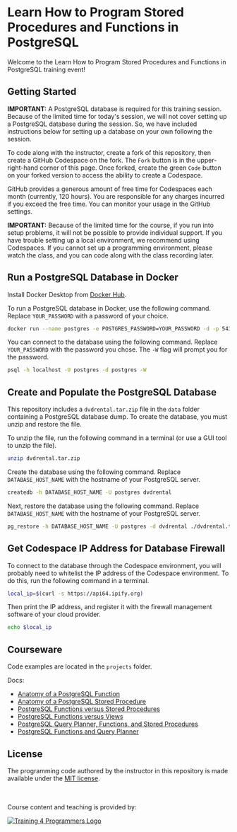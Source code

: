 # Learn How to Program Stored Procedures and Functions in PostgreSQL 

Welcome to the Learn How to Program Stored Procedures and Functions in PostgreSQL training event!

## Getting Started

**IMPORTANT:** A PostgreSQL database is required for this training session. Because of the limited time for today's session, we will not cover setting up a PostgreSQL database during the session. So, we have included instructions below for setting up a database on your own following the session.

To code along with the instructor, create a fork of this repository, then create a GitHub Codespace on the fork. The `Fork` button is in the upper-right-hand corner of this page. Once forked, create the green `Code` button on your forked version to access the ability to create a Codespace.

GitHub provides a generous amount of free time for Codespaces each month (currently, 120 hours). You are responsible for any charges incurred if you exceed the free time. You can monitor your usage in the GitHub settings.

**IMPORTANT:** Because of the limited time for the course, if you run into setup problems, it will not be possible to provide individual support. If you have trouble setting up a local environment, we recommend using Codespaces. If you cannot set up a programming environment, please watch the class, and you can code along with the class recording later.

## Run a PostgreSQL Database in Docker

Install Docker Desktop from [Docker Hub](https://www.docker.com/products/docker-desktop).

To run a PostgreSQL database in Docker, use the following command. Replace `YOUR_PASSWORD` with a password of your choice.

```bash
docker run --name postgres -e POSTGRES_PASSWORD=YOUR_PASSWORD -d -p 5432:5432 postgres
```

You can connect to the database using the following command. Replace `YOUR_PASSWORD` with the password you chose. The `-W` flag will prompt you for the password.

```bash
psql -h localhost -U postgres -d postgres -W
```

## Create and Populate the PostgreSQL Database

This repository includes a `dvdrental.tar.zip` file in the `data` folder containing a PostgreSQL database dump. To create the database, you must unzip and restore the file.

To unzip the file, run the following command in a terminal (or use a GUI tool to unzip the file).

```bash
unzip dvdrental.tar.zip
```

Create the database using the following command. Replace `DATABASE_HOST_NAME` with the hostname of your PostgreSQL server.

```bash
createdb -h DATABASE_HOST_NAME -U postgres dvdrental
```

Next, restore the database using the following command. Replace `DATABASE_HOST_NAME` with the hostname of your PostgreSQL server.

```bash
pg_restore -h DATABASE_HOST_NAME -U postgres -d dvdrental ./dvdrental.tar
```

## Get Codespace IP Address for Database Firewall

To connect to the database through the Codespace environment, you will probably need to whitelist the IP address of the Codespace environment. To do this, run the following command in a terminal.

```bash
local_ip=$(curl -s https://api64.ipify.org)
```

Then print the IP address, and register it with the firewall management software of your cloud provider.

```bash
echo $local_ip
```

## Courseware

Code examples are located in the `projects` folder.

Docs:
- [Anatomy of a PostgreSQL Function](./docs/AnatomyOfAPostgreSQLFunction.md)
- [Anatomy of a PostgreSQL Stored Procedure](./docs/AnatomyOfAPostgreSQLStoredProcedure.md)
- [PostgreSQL Functions versus Stored Procedures](./docs/PostgreSQLFunctionsVersusStoredProcs.md)
- [PostgreSQL Functions versus Views](./docs/PostgreSQLFunctionsVersusViews.md)
- [PostgreSQL Query Planner, Functions, and Stored Procedures](./docs/PostgreSQLQueryPlannerAndFunctionsAndStoredProcedures.md)
- [PostgreSQL Functions and Query Planner](./docs/PostgreSQLFunctionsAndQueryPlanner.md)

## License

The programming code authored by the instructor in this repository is made available under the [MIT license](LICENSE).

<br><br>
Course content and teaching is provided by:<br>

[![Training 4 Programmers Logo](https://imagedelivery.net/VKawrzTPdVOU6XYN26Rvmg/1d56b364-4858-4cc6-84d5-89e14ce8e100/public "Training 4 Programmers Logo")](https://www.training4programmers.com)